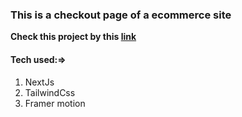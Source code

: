 ### This is a checkout page of a ecommerce site

**Check this project by this [link](https://ecomm-checkout.vercel.app/)**

#### Tech used:=>

1. NextJs
2. TailwindCss
3. Framer motion
